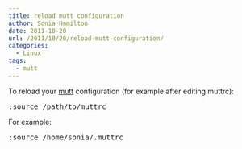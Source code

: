 ```yaml
---
title: reload mutt configuration
author: Sonia Hamilton
date: 2011-10-20
url: /2011/10/20/reload-mutt-configuration/
categories:
  - Linux
tags:
  - mutt
---
```

To reload your [mutt][1] configuration (for example after editing muttrc):

<!--more-->

<pre>:source /path/to/muttrc</pre>

For example:

<pre>:source /home/sonia/.muttrc</pre>

 [1]: http://www.mutt.org/
